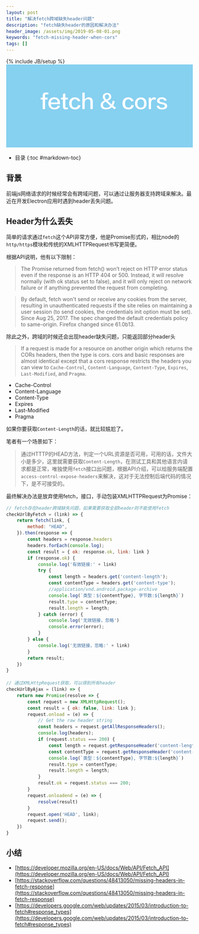 ```yaml
---
layout: post
title: "解决fetch跨域缺失header问题"
description: "fetch缺失header的原因和解决办法"
header_image: /assets/img/2019-05-08-01.png
keywords: "fetch-missing-header-when-cors"
tags: []
---
```

{% include JB/setup %}
![img](/assets/img/2019-05-08-01.png)

* 目录
{:toc #markdown-toc}

## 背景

前端js网络请求的时候经常会有跨域问题，可以通过让服务器支持跨域来解决。最近在开发Electron应用时遇到header丢失问题。

## Header为什么丢失

简单的请求通过`fetch`这个API非常方便，他是Promise形式的，相比node的`http/https`模块和传统的XMLHTTPRequest书写更简便。

根据API说明，他有以下限制：

>The Promise returned from fetch() won’t reject on HTTP error status even if the response is an HTTP 404 or 500. Instead, it will resolve normally (with ok status set to false), and it will only reject on network failure or if anything prevented the request from completing.

>By default, fetch won't send or receive any cookies from the server, resulting in unauthenticated requests if the site relies on maintaining a user session (to send cookies, the credentials init option must be set).
Since Aug 25, 2017. The spec changed the default credentials policy to same-origin. Firefox changed since 61.0b13.

除此之外，跨域的时候还会出现header缺失问题，只能返回部分header头

>If a request is made for a resource on another origin which returns the CORs headers, then the type is cors. cors and basic responses are almost identical except that a cors response restricts the headers you can view to `Cache-Control`, `Content-Language`, `Content-Type`, `Expires`, `Last-Modified`, and `Pragma`.

* Cache-Control
* Content-Language
* Content-Type
* Expires
* Last-Modified
* Pragma

如果你要获取`Content-Length`的话，就比较尴尬了。

笔者有一个场景如下：
>通过HTTTP的HEAD方法，判定一个URL资源是否可用，可用的话，文件大小是多少，这里就需要获取`Content-Length`，在测试工具和其他语言内请求都是正常，唯独使用`fetch`接口出问题，根据API介绍，可以给服务端配置`access-control-expose-headers`来解决，这对于无法控制后端代码的情况下，是不可接受的。

最终解决办法是放弃使用fetch，接口，手动包装XMLHTTPRequest为Promise：

```javascript
// fetch存在header跨域缺失问题，如果需要获取全部header则不能使用fetch
checkUrlByFetch = (link) => {
    return fetch(link, {
        method: "HEAD",
    }).then(response => {
        const headers = response.headers
        headers.forEach(console.log);
        const result = { ok: response.ok, link: link }
        if (response.ok) {
            console.log('有效链接:' + link)
            try {
                const length = headers.get('content-length');
                const contentType = headers.get('content-type');
                //application/vnd.android.package-archive
                console.log(`类型：${contentType}, 字节数:${length}`)
                result.type = contentType;
                result.length = length;
            } catch (error) {
                console.log('无效链接，忽略')
                console.error(error);
            }
        } else {
            console.log('无效链接，忽略:' + link)
        }
        return result;
    })
}

// 通过XMLHttpRequest获取，可以得到所有header
checkUrlByAjax = (link) => {
    return new Promise(resolve => {
        const request = new XMLHttpRequest();
        const result = { ok: false, link: link };
        request.onload = (e) => {
            // Get the raw header string
            const headers = request.getAllResponseHeaders();
            console.log(headers);
            if (request.status === 200) {
                const length = request.getResponseHeader('content-length');
                const contentType = request.getResponseHeader('content-type');
                console.log(`类型：${contentType}, 字节数:${length}`)
                result.type = contentType;
                result.length = length;
            }
            result.ok = request.status === 200;
        }
        request.onloadend = (e) => {
            resolve(result)
        }
        request.open('HEAD', link);
        request.send();
    })
}

```

## 小结

* [https://developer.mozilla.org/en-US/docs/Web/API/Fetch_API](https://developer.mozilla.org/en-US/docs/Web/API/Fetch_API)
* [https://stackoverflow.com/questions/48413050/missing-headers-in-fetch-response](https://stackoverflow.com/questions/48413050/missing-headers-in-fetch-response)
* [https://developers.google.com/web/updates/2015/03/introduction-to-fetch#response_types](https://developers.google.com/web/updates/2015/03/introduction-to-fetch#response_types)